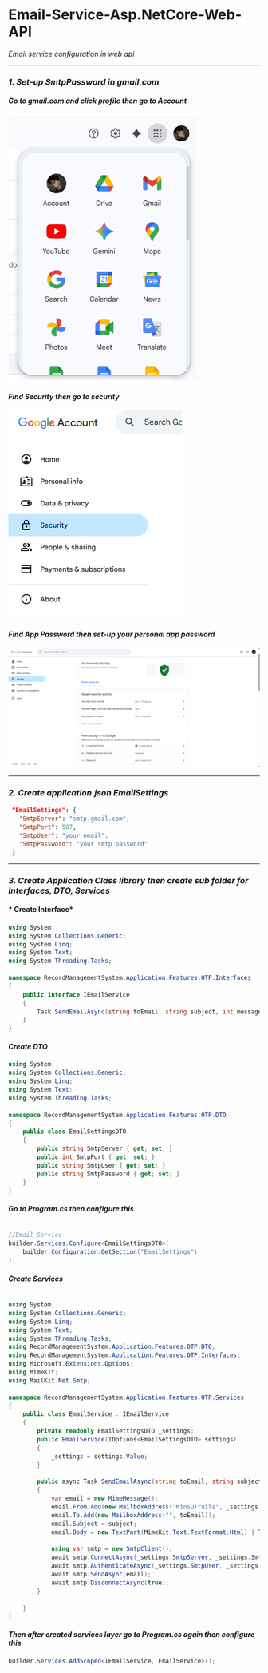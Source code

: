 # Email-Service-Asp.NetCore-Web-API
*Email service configuration in web api*

---

### *1. Set-up SmtpPassword in gmail.com*

#### *Go to gmail.com and click profile then go to Account*

![Step 1](https://github.com/Jesc06/Email-Service-Asp.NetCore-Web-API/blob/main/services/GoToAccount.png)

#### *Find Security then go to security*

![Step 1](https://github.com/Jesc06/Email-Service-Asp.NetCore-Web-API/blob/main/services/GoToSecurity.png)

#### *Find App Password then set-up your personal app password*

![Step 1](https://github.com/Jesc06/Email-Service-Asp.NetCore-Web-API/blob/main/services/GoToAppPassword.png)

---
### *2. Create application.json EmailSettings*

   ```json
    "EmailSettings": {
      "SmtpServer": "smtp.gmail.com",
      "SmtpPort": 587,
      "SmtpUser": "your email",
      "SmtpPassword": "your smtp password"
    }
   ```

---

### *3. Create Application Class library then create sub folder for Interfaces, DTO, Services*

#### * Create Interface*

```csharp
using System;
using System.Collections.Generic;
using System.Linq;
using System.Text;
using System.Threading.Tasks;

namespace RecordManagementSystem.Application.Features.OTP.Interfaces
{
    public interface IEmailService
    {
        Task SendEmailAsync(string toEmail, string subject, int message);
    }
}

```

#### *Create DTO*

```csharp
using System;
using System.Collections.Generic;
using System.Linq;
using System.Text;
using System.Threading.Tasks;

namespace RecordManagementSystem.Application.Features.OTP.DTO
{
    public class EmailSettingsDTO
    {
        public string SmtpServer { get; set; }
        public int SmtpPort { get; set; }
        public string SmtpUser { get; set; }
        public string SmtpPassword { get; set; }
    }
}

```


#### *Go to Program.cs then configure this*

```csharp

//Email Service
builder.Services.Configure<EmailSettingsDTO>(
    builder.Configuration.GetSection("EmailSettings")
);
```


#### *Create Services*

```csharp

using System;
using System.Collections.Generic;
using System.Linq;
using System.Text;
using System.Threading.Tasks;
using RecordManagementSystem.Application.Features.OTP.DTO;
using RecordManagementSystem.Application.Features.OTP.Interfaces;
using Microsoft.Extensions.Options;
using MimeKit;
using MailKit.Net.Smtp;

namespace RecordManagementSystem.Application.Features.OTP.Services
{
    public class EmailService : IEmailService
    {
        private readonly EmailSettingsDTO _settings;
        public EmailService(IOptions<EmailSettingsDTO> settings)
        {
            _settings = settings.Value;
        }

        public async Task SendEmailAsync(string toEmail, string subject, int message)
        {
            var email = new MimeMessage();
            email.From.Add(new MailboxAddress("MinSUTrails", _settings.SmtpUser));
            email.To.Add(new MailboxAddress("", toEmail));
            email.Subject = subject;
            email.Body = new TextPart(MimeKit.Text.TextFormat.Html) { Text = message.ToString()};

            using var smtp = new SmtpClient();
            await smtp.ConnectAsync(_settings.SmtpServer, _settings.SmtpPort, MailKit.Security.SecureSocketOptions.StartTls);
            await smtp.AuthenticateAsync(_settings.SmtpUser, _settings.SmtpPassword);
            await smtp.SendAsync(email);
            await smtp.DisconnectAsync(true);
        }

    }
}


```


#### *Then after created services layer go to Program.cs again then configure this*

```csharp
builder.Services.AddScoped<IEmailService, EmailService>();
```





